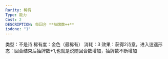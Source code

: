 ```yaml
---
Rarity: 稀有
Type: 能力
Cost: 2
DESCRIPTION: 每回合 **抽牌数++**
isdone: "1"
---
```


类型：不是诗
稀有度：金色（最稀有）
消耗：3
效果：获得2诗意。进入逍遥形态：回合结束后抽牌数+1,也就是说随回合数增加，抽牌数不断增加